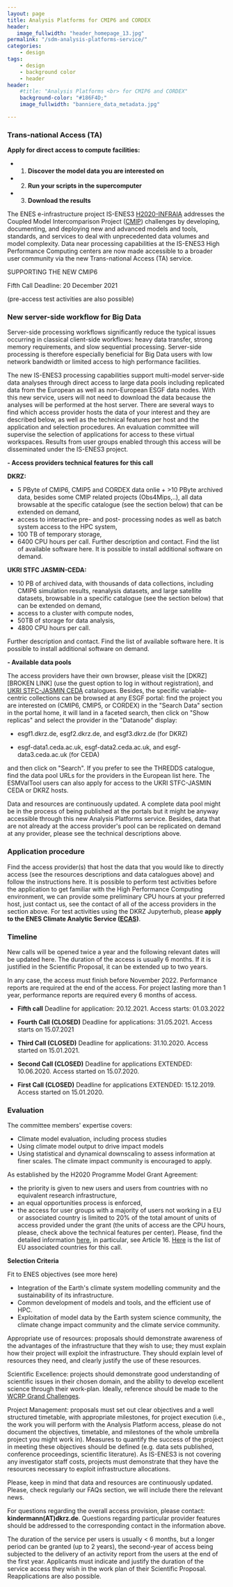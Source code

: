 ```yaml
---
layout: page
title: Analysis Platforms for CMIP6 and CORDEX
header:
   image_fullwidth: "header_homepage_13.jpg"
permalink: "/sdm-analysis-platforms-service/"
categories:
    - design
tags:
    - design
    - background color
    - header
header:
    #title: "Analysis Platforms <br> for CMIP6 and CORDEX"
    background-color: "#186F4D;"
    image_fullwidth: "banniere_data_metadata.jpg"

---
```


### Trans-national Access (TA)

**Apply for direct access to compute facilities:**

- 1. **Discover the model data you are interested on**
- 2. **Run your scripts in the supercomputer**
- 3. **Download the results**

The ENES e-infrastructure project IS-ENES3 [H2020-INFRAIA](https://cordis.europa.eu/project/id/824084) addresses the Coupled Model Intercomparison Project ([CMIP](https://www.wcrp-climate.org/wgcm-cmip/wgcm-cmip6)) challenges by developing, documenting, and deploying new and advanced models and tools, standards, and services to deal with unprecedented data volumes and model complexity. Data near processing capabilities at the IS-ENES3 High Performance Computing centers are now made accessible to a broader user community via the new Trans-national Access (TA) service.

 

SUPPORTING THE NEW CMIP6

Fifth Call Deadline: 20 December 2021

(pre-access test activities are also possible)

### New server-side workflow for Big Data

Server-side processing workflows significantly reduce the typical issues occurring in classical client-side workflows: heavy data transfer, strong memory requirements, and slow sequential processing. Server-side processing is therefore especially beneficial for Big Data users with low network bandwidth or limited access to high performance facilities.

The new IS-ENES3 processing capabilities support multi-model server-side data analyses through direct access to large data pools including replicated data from the European as well as non-European ESGF data nodes.  With this new service, users will not need to download the data because the analyses will be performed at the host server. There are several ways to find which access provider hosts the data of your interest and they are described below, as well as the technical features per host and the application and selection procedures. An evaluation committee will supervise the selection of applications for access to these virtual workspaces. Results from user groups enabled through this access will be disseminated under the IS-ENES3 project.

**- Access providers technical features for this call**

**DKRZ:**

- 5 PByte of CMIP6, CMIP5 and CORDEX data onlie + >10 PByte archived data, besides some CMIP related projects (Obs4Mips,..), all data browsable at the specific catalogue (see the section below) that can be extended on demand,
- access to interactive pre- and post- processing nodes as well as batch system access to the HPC system,
- 100 TB of temporary storage,
- 6400 CPU hours per call.
Further description and contact. Find the list of available software here. It is possible to install additional software on demand.

**UKRI STFC JASMIN-CEDA:** 

- 10 PB of archived data, with thousands of data collections, including CMIP6 simulation results, reanalysis datasets, and large satellite datasets, browsable in a specific catalogue (see the section below) that can be extended on demand,
- access to a cluster with compute nodes,
- 50TB of storage for data analysis,
- 4800 CPU hours per call.

Further description and contact. Find the list of available software here. It is possible to install additional software on demand.

**- Available data pools**

The access providers have their own browser, please visit the [DKRZ][BROKEN LINK] (use the guest option to log in without registration), and [UKRI STFC-JASMIN CEDA](https://archive.ceda.ac.uk/) catalogues. Besides, the specific variable-centric collections can be browsed at any ESGF portal: find the project you are interested on (CMIP6, CMIP5, or CORDEX) in the "Search Data" section in the portal home, it will land in a faceted search, then click on "Show replicas" and select the provider in the "Datanode" display: 



- esgf1.dkrz.de, esgf2.dkrz.de, and esgf3.dkrz.de (for DKRZ)

- esgf-data1.ceda.ac.uk, esgf-data2.ceda.ac.uk, and esgf-data3.ceda.ac.uk (for CEDA)

and then click on "Search". If you prefer to see the THREDDS catalogue, find the data pool URLs for the providers in the European list here. The ESMValTool users can also apply for access to the UKRI STFC-JASMIN CEDA or DKRZ hosts.

Data and resources are continuously updated. A complete data pool might be in the process of being published at the portals but it might be anyway accessible through this new Analysis Platforms service. Besides, data that are not already at the access provider's pool can be replicated on demand at any provider, please see the technical descriptions above.

### Application procedure 

Find the access provider(s) that host the data that you would like to directly access (see the resources descriptions and data catalogues above) and follow the instructions here. It is possible to perform test activities before the application to get familiar with the High Performance Computing environment, we can provide some preliminary CPU hours at your preferred host, just contact us, see the contact of all of the access providers in the section above. For test activities using the DKRZ Jupyterhub, please **apply to the ENES Climate Analytic Service ([ECAS](https://is-enes3.github.io/IS-ENES-Website/sdm-climate-analytics-data))**.

### Timeline

New calls will be opened twice a year and the following relevant dates will be updated here. The duration of the access is usually 6 months. If it is justified in the Scientific Proposal, it can be extended up to two years.

In any case, the access must finish before November 2022. Performance reports are required at the end of the access. For project lasting more than 1 year, performance reports are required every 6 months of access.

- **Fifth call** Deadline for application: 20.12.2021. Access starts: 01.03.2022

- **Fourth Call (CLOSED)** Deadline for applications: 31.05.2021. Access starts on 15.07.2021
- **Third Call (CLOSED)**  Deadline for applications: 31.10.2020. Access started on 15.01.2021.
- **Second Call (CLOSED)** Deadline for applications EXTENDED: 10.06.2020. Access started on 15.07.2020.
- **First Call (CLOSED)** Deadline for applications EXTENDED: 15.12.2019. Access started on 15.01.2020.

### Evaluation

The committee members' expertise covers:
- Climate model evaluation, including process studies
- Using climate model output to drive impact models
- Using statistical and dynamical downscaling to assess information at finer scales.
The climate impact community is encouraged to apply.

As established by the H2020 Programme Model Grant Agreement:
- the priority is given to new users and users from countries with no equivalent research infrastructure,
- an equal opportunities process is enforced,
- the access for user groups with a majority of users not working in a EU or associated country is limited to 20% of the total amount of units of access provided under the grant (the units of access are the CPU hours, please, check above the technical features per center).
Please, find the detailed information [here](https://ec.europa.eu/research/participants/data/ref/h2020/grants_manual/amga/h2020-amga_en.pdf), in particular, see Article 16. [Here](https://ec.europa.eu/research/participants/data/ref/h2020/grants_manual/hi/3cpart/h2020-hi-list-ac_en.pdf) is the list of EU associated countries for this call.

**Selection Criteria**

Fit to ENES objectives (see more here)
- Integration of the Earth's climate system modelling community and the sustainability of its infrastructure.
- Common development of models and tools, and the efficient use of HPC.
- Exploitation of model data by the Earth system science community, the climate change impact community and the climate service community.

Appropriate use of resources: proposals should demonstrate awareness of the advantages of the infrastructure that they wish to use; they must explain how their project will exploit the infrastructure. They should explain level of resources they need, and clearly justify the use of these resources.

Scientific Excellence: projects should demonstrate good understanding of scientific issues in their chosen domain, and the ability to develop excellent science through their work-plan.  Ideally, reference should be made to the [WCRP Grand Challenges](https://www.wcrp-climate.org/grand-challenges/grand-challenges-overview).

Project Management: proposals must set out clear objectives and a well structured timetable, with appropriate milestones, for project execution (i.e., the work you will perform with the Analysis Platform access, please do not document the objectives, timetable, and milestones of the whole umbrella project you might work in). Measures to quantify the success of the project in meeting these objectives should be defined (e.g. data sets published, conference proceedings, scientific literature). As IS-ENES3 is not covering any investigator staff costs, projects must demonstrate that they have the resources necessary to exploit infrastructure allocations.

Please, keep in mind that data and resources are continuously updated. Please, check regularly our FAQs section, we will include there the relevant news.

For questions regarding the overall access provision, please contact: **kindermann(AT)dkrz.de**. Questions regarding particular provider features should be addressed to the corresponding contact in the information above.

The duration of the service per users is usually < 6 months, but a longer period can be granted (up to 2 years), the second-year of access being subjected to the delivery of an activity report from the users at the end of the first year. Applicants must indicate and justify the duration of the service access they wish in the work plan of their Scientific Proposal. Reapplications are also possible.

 
